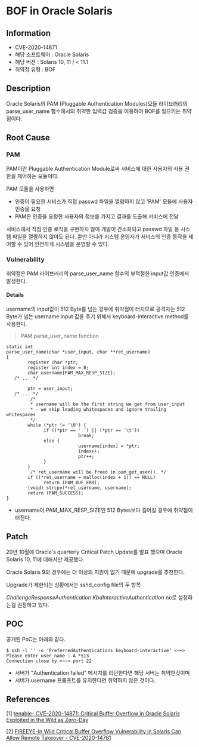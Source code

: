 ﻿


BOF in Oracle Solaris 
==========
Information
-----
* CVE-2020-14871
* 해당 소프트웨어 : Oracle Solaris
* 해당 버젼 : Solaris 10, 11 / < 11.1 
*  취약점 유형 : BOF

Description
---
Oracle Solaris의 PAM (Pluggable Authentication Modules)모듈 라이브러리의 parse_user_name  함수에서의 취약한 입력값 검증을 이용하여 BOF를 일으키는 취약점이다.

Root Cause
---
### PAM

PAM이란 Pluggable Authentication Module로써 서비스에 대한 사용자의 사용 권한을 제어하는 모듈이다. 

PAM 모듈을 사용하면 

- 인증이 필요한 서비스가 직접 passwd 파일을 열람하지 않고 'PAM' 모듈에 사용자 인증을 요청
- PAM은 인증을 요청한 사용자의 정보를 가지고 결과를 도출해 서비스에 전달 

서비스에서 직접 인증 로직을 구현하지 않아 개발이 간소화되고 
passwd 파일 등 시스템 파일을 열람하지 않아도 된다. 
뿐만 아니라 시스템 운영자가 서비스의 인증 동작을 제어할 수 있어 안전하게 시스템을 운영할 수 있다. 

### Vulnerability
취약점은 PAM 라이브러리의 parse_user_name 함수의 부적절한 input값 인증에서 발생한다. 

#### Details 
username의 input값이 512 Byte를 넘는 경우에 취약점이 터지므로 
공격자는 512 Byte가 넘는 username input 값을 주기 위해서 keyboard-interactive method를 사용한다.
		
> PAM parse_user_name function
		
	static int
	parse_user_name(char *user_input, char **ret_username)
	{
            register char *ptr;
            register int index = 0;
            char username[PAM_MAX_RESP_SIZE];
       /* ... */

            ptr = user_input;
       /* ... */
             /*
             * username will be the first string we get from user_input
             * - we skip leading whitespaces and ignore trailing whitespaces
             */
            while (*ptr != '\0') {
                  if ((*ptr == ' ') || (*ptr == '\t'))
                               break;
                  else {
                               username[index] = *ptr;
                               index++;
                               ptr++;
                  }
            }
             /* ret_username will be freed in pam_get_user(). */
            if ((*ret_username = malloc(index + 1)) == NULL)
                  return (PAM_BUF_ERR);
            (void) strcpy(*ret_username, username);
            return (PAM_SUCCESS);
	}

- username이 PAM_MAX_RESP_SIZE인 512 Bytes보다 길어길 경우에 취약점이 터진다. 

Patch
---
20년 10월에 Oracle's quarterly Critical Patch Update를 발표 했으며 
Oracle Solaris 10, 11에 대해서만 제공했다. 

Oracle Solaris 9의 경우에는 더 이상의 지원이 없기 때문에 upgrade를 추천한다. 

Upgrade가 제한되는 상황에서는 sshd_config file의 두 항목
 
_ChallengeResponseAuthentication_
_KbdInteractiveAuthentication_
no로 설정하는걸 권장하고 있다. 

POC
---
공개된 PoC는 아래와 같다. 

	$ ssh -l '' -o 'PreferredAuthentications keyboard-interactive' <~~>
	Please enter user name : A *513 
	Connection close by <~~> port 22 

- 서버가 "Authentication failed" 메시지를 리턴한다면 해당 서버는 취약한것이며 
- 서버가 username 프롬프트를 유지한다면 취약하지 않은 것이다. 


References
---
[1] [tenable- CVE-2020-14871: Critical Buffer Overflow in Oracle Solaris Exploited in the Wild as Zero-Day](https://www.tenable.com/blog/cve-2020-14871-critical-buffer-overflow-in-oracle-solaris-exploited-in-the-wild-as-zero-day)

[2] [FIREEYE-In Wild Critical Buffer Overflow Vulnerability in Solaris Can Allow Remote Takeover - CVE-2020-14781](https://www.fireeye.com/blog/threat-research/2020/11/critical-buffer-overflow-vulnerability-in-solaris-can-allow-remote-takeover.html)


